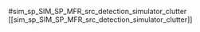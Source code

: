 #sim_sp_SIM_SP_MFR_src_detection_simulator_clutter
[[sim_sp_SIM_SP_MFR_src_detection_simulator_clutter]]
